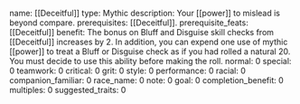 name: [[Deceitful]]
type: Mythic
description: Your [[power]] to mislead is beyond compare.
prerequisites: [[Deceitful]].
prerequisite_feats: [[Deceitful]]
benefit: The bonus on Bluff and Disguise skill checks from [[Deceitful]] increases by 2. In addition, you can expend one use of mythic [[power]] to treat a Bluff or Disguise check as if you had rolled a natural 20. You must decide to use this ability before making the roll.
normal: 0
special: 0
teamwork: 0
critical: 0
grit: 0
style: 0
performance: 0
racial: 0
companion_familiar: 0
race_name: 0
note: 0
goal: 0
completion_benefit: 0
multiples: 0
suggested_traits: 0
